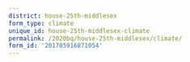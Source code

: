 ```yaml
---
district: house-25th-middlesex
form_type: climate
unique_id: house-25th-middlesex-climate
permalink: /2020bq/house-25th-middlesex/climate/
form_id: '201705916871054'
---
```

